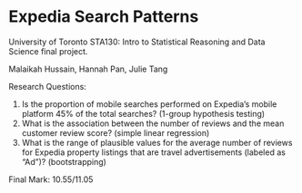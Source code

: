 # Expedia Search Patterns

University of Toronto STA130: Intro to Statistical Reasoning and Data Science final project.

Malaikah Hussain, Hannah Pan, Julie Tang

Research Questions:
1. Is the proportion of mobile searches performed on Expedia’s mobile platform 45% of the total searches? (1-group hypothesis testing)
2. What is the association between the number of reviews and the mean customer review score? (simple linear regression)
3. What is the range of plausible values for the average number of reviews for Expedia property listings that are travel advertisements (labeled as “Ad”)? (bootstrapping)

Final Mark: 10.55/11.05
